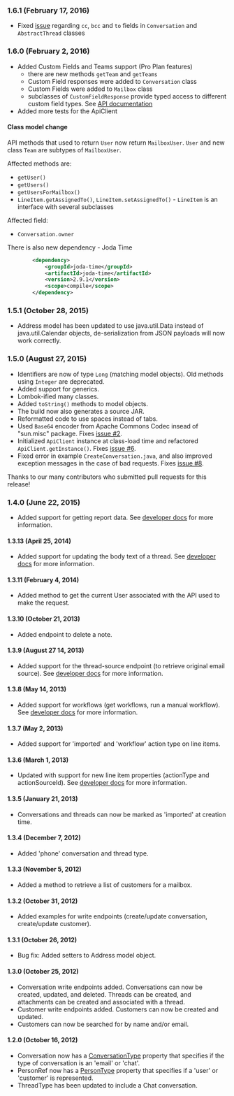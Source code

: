 ### 1.6.1 (February 17, 2016)
* Fixed [issue](https://github.com/helpscout/helpscout-api-java/pull/19) regarding `cc`, `bcc` and `to` fields in `Conversation` and `AbstractThread` classes

### 1.6.0 (February 2, 2016)

* Added Custom Fields and Teams support (Pro Plan features)
   * there are new methods `getTeam` and `getTeams`
   * Custom Field responses were added to `Conversation` class
   * Custom Fields were added to `Mailbox` class
   * subclasses of `CustomFieldResponse` provide typed access to different custom field types. See [API documentation](http://developer.helpscout.net/help-desk-api/objects/field/)
* Added more tests for the ApiClient

#### Class model change

API methods that used to return `User` now return `MailboxUser`. `User` and new class `Team` are subtypes of `MailboxUser`.

Affected methods are:
* `getUser()`
* `getUsers()`
* `getUsersForMailbox()`
* `LineItem.getAssignedTo()`, `LineItem.setAssignedTo()` - `LineItem` is an interface with several subclasses

Affected field:
* `Conversation.owner`

There is also new dependency - Joda Time
``` xml
		<dependency>
			<groupId>joda-time</groupId>
			<artifactId>joda-time</artifactId>
			<version>2.9.1</version>
			<scope>compile</scope>
		</dependency>
```

### 1.5.1 (October 28, 2015)

* Address model has been updated to use java.util.Data instead of java.util.Calendar objects, de-serialization from JSON payloads will now work correctly.


### 1.5.0 (August 27, 2015)

* Identifiers are now of type `Long` (matching model objects). Old methods using `Integer` are deprecated.
* Added support for generics.
* Lombok-ified many classes.
* Added `toString()` methods to model objects.
* The build now also generates a source JAR. 
* Reformatted code to use spaces instead of tabs.
* Used `Base64` encoder from Apache Commons Codec insead of "sun.misc" package. Fixes [issue #2](https://github.com/helpscout/helpscout-api-java/issues/2).
* Initialized `ApiClient` instance at class-load time and refactored `ApiClient.getInstance()`. Fixes [issue #6](https://github.com/helpscout/helpscout-api-java/issues/6).
* Fixed error in example `CreateConversation.java`, and also improved exception messages in the case of bad requests. Fixes [issue #8](https://github.com/helpscout/helpscout-api-java/issues/8).

Thanks to our many contributors who submitted pull requests for this release!

### 1.4.0 (June 22, 2015)

* Added support for getting report data. See [developer docs](http://developer.helpscout.net/help-desk-api/reports/conversations/conversations/) for more information.

#### 1.3.13 (April 25, 2014)

* Added support for updating the body text of a thread. See [developer docs](http://developer.helpscout.net/) for more information.

#### 1.3.11 (February 4, 2014)

* Added method to get the current User associated with the API used to make the request.

#### 1.3.10 (October 21, 2013)

* Added endpoint to delete a note.

#### 1.3.9 (August 27 14, 2013)

* Added support for the thread-source endpoint (to retrieve original email source). See [developer docs](http://developer.helpscout.net/conversations/thread/source/) for more information.

#### 1.3.8 (May 14, 2013)

* Added support for workflows (get workflows, run a manual workflow). See [developer docs](http://developer.helpscout.net/workflows/list/) for more information.

#### 1.3.7 (May 2, 2013)

* Added support for 'imported' and 'workflow' action type on line items.

#### 1.3.6 (March 1, 2013)

* Updated with support for new line item properties (actionType and actionSourceId). See [developer docs](http://developer.helpscout.net/) for more information.

#### 1.3.5 (January 21, 2013)

* Conversations and threads can now be marked as 'imported' at creation time.

#### 1.3.4 (December 7, 2012)

* Added 'phone' conversation and thread type.

#### 1.3.3 (November 5, 2012)

* Added a method to retrieve a list of customers for a mailbox.

#### 1.3.2 (October 31, 2012)

* Added examples for write endpoints (create/update conversation, create/update customer).

#### 1.3.1 (October 26, 2012)

* Bug fix: Added setters to Address model object.

#### 1.3.0 (October 25, 2012)

* Conversation write endpoints added. Conversations can now be created, updated, and deleted. Threads can be created, and attachments can be created and associated with a thread.
* Customer write endpoints added. Customers can now be created and updated.
* Customers can now be searched for by name and/or email.

#### 1.2.0 (October 16, 2012)

* Conversation now has a [ConversationType](https://github.com/helpscout/helpscout-api-java/blob/master/src/main/java/net/helpscout/api/cbo/ConversationType.java) property that specifies if the type of conversation is an 'email' or 'chat'.
* PersonRef now has a [PersonType](https://github.com/helpscout/helpscout-api-java/blob/master/src/main/java/net/helpscout/api/cbo/PersonType.java) property that specifies if a 'user' or 'customer' is represented.
* ThreadType has been updated to include a Chat conversation.
